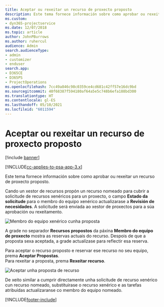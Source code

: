 ```yaml
---
title: Aceptar ou rexeitar un recurso de proxecto proposto
description: Este tema fornece información sobre como aprobar ou rexeitar un recurso de proxecto proposto.
ms.custom:
- dyn365-projectservice
ms.date: 12/07/2018
ms.topic: article
author: JohnPBurrows
ms.author: ruhercul
audience: Admin
search.audienceType:
- admin
- customizer
- enduser
search.app:
- D365CE
- D365PS
- ProjectOperations
ms.openlocfilehash: 7cc49a846c98c0359ce4cd681c42ff57e16dc9bd
ms.sourcegitcommit: 40f68387f594180af64a5e5c748b6efa188bd300
ms.translationtype: HT
ms.contentlocale: gl-ES
ms.lasthandoff: 05/10/2021
ms.locfileid: "6011594"
---
```

# <a name="accept-or-reject-a-proposed-project-resource"></a>Aceptar ou rexeitar un recurso de proxecto proposto

[!include [banner](../includes/psa-now-project-operations.md)]

[!INCLUDE[cc-applies-to-psa-app-3.x](../includes/cc-applies-to-psa-app-3x.md)]

Este tema fornece información sobre como aprobar ou rexeitar un recurso de proxecto proposto.

Cando un xestor de recursos propón un recurso nomeado para cubrir a solicitude de recursos xenéricos para un proxecto, o campo **Estado da solicitude** para o membro do equipo xenérico actualizarase a **Revisión de necesidades**. A solicitude será enviada ao xestor de proxectos para a súa aprobación ou rexeitamento.

![Membro do equipo xenérico cunha proposta](media/RM-how-to-19.png)

A grade no separador **Recursos propostos** da páxina **Membro do equipo de proxecto** mostra as reservas actuais do recurso. Despois de que a proposta sexa aceptada, a grade actualízase para reflectir esa reserva. 

Para aceptar o recurso proposto e reservar ese recurso no seu equipo, prema **Aceptar Propostas**.  
Para rexeitar a proposta, prema **Rexeitar recurso**.

![Aceptar unha proposta de recurso](media/RM-how-to-20.png) 

De xeito similar a cumprir directamente unha solicitude de recurso xenérico cun recurso nomeado, substituirase o recurso xenérico e as tarefas atribuídas actualizaranse co membro do equipo nomeado.


[!INCLUDE[footer-include](../includes/footer-banner.md)]